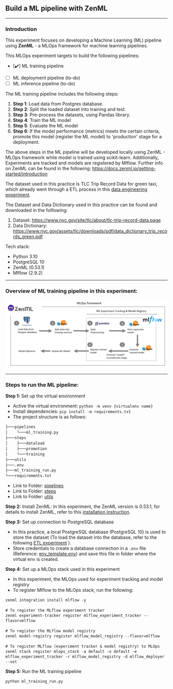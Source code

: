 ## Build a ML pipeline with ZenML
---

### Introduction
This experiment focuses on developing a Machine Learning (ML) pipeline using **ZenML** - a MLOps framework for machine learning pipelines. 

This MLOps experiment targets to build the following pipelines:

- [:heavy_check_mark:] ML training pipeline 
- [ ] ML deployment pipeline (to-do)
- [ ] ML inference pipeline (to-do)

The ML training pipeline includes the following steps:
1. **Step 1**: Load data from Postgres database.
2. **Step 2**: Split the loaded dataset into training and test.
3. **Step 3**: Pre-process the datasets, using Pandas library.
4. **Step 4**: Train the ML model
5. **Step 5**: Evaluate the ML model
6. **Step 6**: If the model performance (metrics) meets the certain criteria, promote this model (register the ML model) to 'production' stage for a deployment.

The above steps in the ML pipeline will be developed locally using ZenML - MLOps framework while model is trained using scikit-learn. Additionally, Experiments are tracked and models are registered by Mlflow. Further info on ZenML can be found in the following: https://docs.zenml.io/getting-started/introduction

The dataset used in this practice is TLC Trip Record Data for green taxi, which already went through a ETL process in this [data engineering experiment](https://github.com/DoThNg/Data-Engineering-Projects/tree/main/4_ETL_Dagster).

The Dataset and Data Dictionary used in this practice can be found and downloaded in the folllowing:
1. Dataset: https://www.nyc.gov/site/tlc/about/tlc-trip-record-data.page
2. Data Dictionary: https://www.nyc.gov/assets/tlc/downloads/pdf/data_dictionary_trip_records_green.pdf

Tech stack:
- Python 3.10
- PostgreSQL 10
- ZenML (0.53.1)
- Mlflow (2.9.2)

---
### Overview of ML training pipeline in this experiment:

  ![mlops](https://github.com/DoThNg/ZenML_experiment/blob/main/docs/MLOps.png)

---

### Steps to run the ML pipeline:
**Step 1:** Set up the virtual environment

- Active the virtual environment: `python -m venv {virtualenv name}`
- Install dependencies: `pip install -m requirements.txt`
- The project structure is as follows:

```bash
├───pipelines
│    └───ml_training.py
├───steps
│    ├───dataload
│    ├───promotion
│    └───training
├───utils
├───.env
├───ml_training_run.py
└───requirements.txt
```

 - Link to Folder: [pipelines](https://github.com/DoThNg/ZenML_experiment/tree/main/pipelines)  
 - Link to Folder: [steps](https://github.com/DoThNg/ZenML_experiment/tree/main/steps)
 - Link to Folder: [utils](https://github.com/DoThNg/ZenML_experiment/tree/main/utils)

**Step 2:** Install ZenML: In this experiment, the ZenML version is 0.53.1, for details to install ZenML, refer to this [installation instruction](https://docs.zenml.io/getting-started/installation). 

**Step 3:** Set up connection to PostgreSQL database
- In this practice, a local PostgreSQL database (PostgreSQL 10) is used to store the dataset (To load the dataset into the database, refer to the following [ETL experiment](https://github.com/DoThNg/Data-Engineering-Projects/tree/main/4_ETL_Dagster) ).
- Store credentials to create a database connection in a `.env` file (Reference: [env_template.env](https://github.com/DoThNg/ZenML_experiment/blob/main/env_template.env)) and save this file in folder where the virtual env is created.

**Step 4:** Set up a MLOps stack used in this experiment
- In this experiment, the MLOps used for experiment tracking and model registry
- To register Mlflow to the MLOps stack, run the following:

```
zenml integration install mlflow -y

# To register the MLflow experiment tracker
zenml experiment-tracker register mlflow_experiment_tracker --flavor=mlflow

# To register the MLflow model registry
zenml model-registry register mlflow_model_registry --flavor=mlflow

# To register MLflow (experiment tracker & model registry) to MLOps
zenml stack register mlops_stack -a default -o default -e mlflow_experiment_tracker -r mlflow_model_registry -d mlflow_deployer --set
```

**Step 5:** Run the ML training pipeline

```
python ml_training_run.py
```

